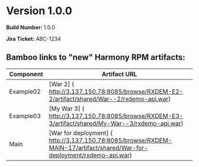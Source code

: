 # Version 1.0.0

**Build Number:** 1.0.0

**Jira Ticket:** ABC-1234

## Bamboo links to "new" Harmony RPM artifacts: 

| Component | Artifact URL  | 
|---|---|
|  Example02 | [War  2] ( http://3.137.150.78:8085/browse/RXDEM-E2-2/artifact/shared/War--2/rxdemo-api.war) | 
|  Example03 | [My War  3] ( http://3.137.150.78:8085/browse/RXDEM-E3-3/artifact/shared/My-War--3/rxdemo-api.war) | 
|  Main | [War for deployment] ( http://3.137.150.78:8085/browse/RXDEM-MAIN-17/artifact/shared/War-for-deployment/rxdemo-api.war) | 


